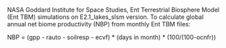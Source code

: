 NASA Goddard Institute for Space Studies, Ent Terrestrial Biosphere Model (Ent TBM) simulations on E2.1_lakes_slsm version.  To calculate global annual net biome productivity (NBP) from monthly Ent TBM files:

NBP = (gpp - rauto - soilresp - ecvf) * (days in month) * (100/(100-ocnfr))